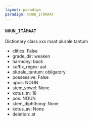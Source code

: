 ```yaml
---
layout: paradigm
paradigm: NOUN_ITÄMAAT
---
```

### ` NOUN_ITÄMAAT `

Dictionary class xxx maat plurale tantum
* clitics: False
* grade_dir: weaken
* harmony: back
* suffix_regex: aat
* plurale_tantum: obligatory
* possessive: False
* upos: NOUN
* stem_vowel: None
* kotus_tn: 18
* pos: NOUN
* stem_diphthong: None
* kotus_av: None
* deletion: at
